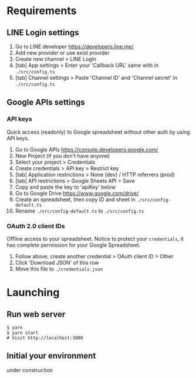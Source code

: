 
# Requirements

## LINE Login settings

1. Go to LINE developer https://developers.line.me/
2. Add new provider or use exist provider
3. Create new channel > LINE Login
4. [tab] App settings > Enter your 'Callback URL' same with in `./src/config.ts`
5. [tab] Channel settings > Paste 'Channel ID' and 'Channel secret' in `./src/config.ts`


## Google APIs settings

### API keys

Quick access (readonly) to Google spreadsheet without other auth by using API keys.

1. Go to Google APIs https://console.developers.google.com/
2. New Project (if you don't have anyone)
3. Select your project > Credentials
4. Create credentials > API key > Restrict key
5. [tab] Application restrictions > None (dev) / HTTP referrers (prod)
6. [tab] API restrictions > Google Sheets API > Save
7. Copy and paste the key to 'apiKey' below
8. Go to Google Drive https://www.google.com/drive/
9. Create an spreadsheet, then copy ID and sheet in `./src/config-default.ts`
10. Rename `./src/config-default.ts` to `./src/config.ts`

### OAuth 2.0 client IDs

Offline access to your spreadsheet. Notice to protect your `credentials`, it has complete permission for your Google Spreadsheet.

1. Follow above, create another credential > OAuth client ID > Other
2. Click 'Download JSON' of this row
3. Move this file to `./credentials.json`


# Launching

## Run web server

```shell
$ yarn
$ yarn start
# Visit http://localhost:3000
```

## Initial your environment

under construction
